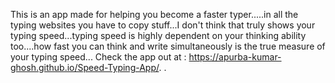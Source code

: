 This is an app made for helping you become a faster typer.....in all the typing websites you have to copy stuff...I don't think that truly shows your typing speed...typing speed is highly dependent on your thinking ability too....how fast you can think and write simultaneously is the true measure of your typing speed...
Check the app out at : https://apurba-kumar-ghosh.github.io/Speed-Typing-App/. .
